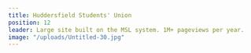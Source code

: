 ```yaml
---
title: Huddersfield Students' Union
position: 12
leader: Large site built on the MSL system. 1M+ pageviews per year.
image: "/uploads/Untitled-30.jpg"
---
```


